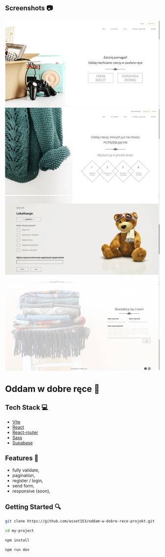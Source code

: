 ## Screenshots :camera:

![App Screenshot](/assets/oddam-w-dobre-rece-screen01.png)
![App Screenshot](/assets/oddam-w-dobre-rece-screen02.png)
![App Screenshot](/assets/oddam-w-dobre-rece-screen03.png)
![App Screenshot](/assets/oddam-w-dobre-rece-screen04.png)

# Oddam w dobre ręce :open_hands:

## Tech Stack :computer:

- [Vite](https://vitejs.dev/)
- [React](https://pl.reactjs.org/)
- [React-router](https://reactrouter.com/)
- [Sass](https://sass-lang.com/)
- [Supabase](https://supabase.com/)

## Features :scroll:

- fully validate,
- pagination,
- register / login,
- send form,
- responsive (soon),

## Getting Started :mag:

```bash
git clone https://github.com/asset153/oddam-w-dobre-rece-projekt.git
```

```bash
cd my-project
```

```bash
npm install
```

```bash
npm run dev
```

